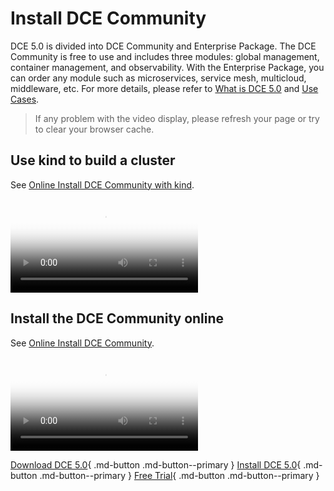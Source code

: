 # Install DCE Community

DCE 5.0 is divided into DCE Community and Enterprise Package. The DCE Community is free to use and includes three modules: global management, container management, and observability. With the Enterprise Package, you can order any module such as microservices, service mesh, multicloud, middleware, etc. For more details, please refer to [What is DCE 5.0](../dce/index.md) and [Use Cases](../dce/scenario.md).

> If any problem with the video display, please refresh your page or try to clear your browser cache.

## Use kind to build a cluster

See [Online Install DCE Community with kind](../install/community/kind/online.md).

<div class="responsive-video-container">
<video controls src="https://harbor-test2.cn-sh2.ufileos.com/docs/videos/kind-cluster.mp4" preload="metadata" poster="images/install-kind.png"></video>
</div>

## Install the DCE Community online

See [Online Install DCE Community](../install/index.md#_2).

<div class="responsive-video-container">
<video controls src="https://harbor-test2.cn-sh2.ufileos.com/docs/videos/online-install-community.mp4" preload="metadata" poster="images/install-online.png"></video>
</div>

[Download DCE 5.0](../download/index.md){ .md-button .md-button--primary }
[Install DCE 5.0](../install/index.md){ .md-button .md-button--primary }
[Free Trial](../dce/license0.md){ .md-button .md-button--primary }
